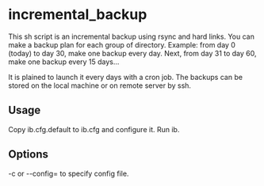 # incremental_backup
This sh script is an incremental backup using rsync and hard links.
You can make a backup plan for each group of directory.
Example: from day 0 (today) to day 30, make one backup every day. Next, from day 31 to day 60, make one backup every 15 days...

It is plained to launch it every days with a cron job.
The backups can be stored on the local machine or on remote server by ssh.

## Usage
Copy ib.cfg.default to ib.cfg and configure it. Run ib.

## Options
-c or --config= to specify config file.